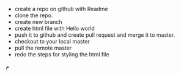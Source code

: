 - create a repo on github with Readme
- clone the repo.
- create new branch 
- create html file with Hello world
- push it to github and create pull request and merge it to master.
- checkout to your local master
- pull the remote master 
- redo the steps for styling the html file

م
